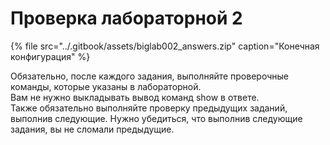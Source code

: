 # Проверка лабораторной 2

{% file src="../.gitbook/assets/biglab002\_answers.zip" caption="Конечная конфигурация" %}

Обязательно, после каждого задания, выполняйте проверочные команды, которые указаны в лабораторной.  
Вам не нужно выкладывать вывод команд show в ответе.  
Также обязательно выполняйте проверку предыдущих заданий, выполнив следующие. Нужно убедиться, что выполнив следующие задания, вы не сломали предыдущие.

